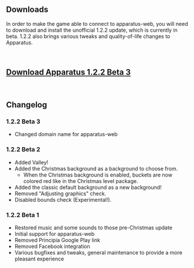 ## Downloads
In order to make the game able to connect to apparatus-web, you will need to download and install the unofficial 1.2.2 update, which is currently in beta. 1.2.2 also brings various tweaks and quality-of-life changes to Apparatus.

&nbsp;

## [Download Apparatus 1.2.2 Beta 3](https://grejer.voxelmanip.se/apparatus/Apparatus_1.2.2_Beta3.apk)

&nbsp;

## Changelog

### 1.2.2 Beta 3
* Changed domain name for apparatus-web

### 1.2.2 Beta 2
* Added Valley!
* Added the Christmas background as a background to choose from.
	* When the Christmas background is enabled, buckets are now colored red like in the Christmas level package.
* Added the classic default background as a new background!
* Removed "Adjusting graphics" check.
* Disabled bounds check (Experimental!).

### 1.2.2 Beta 1
* Restored music and some sounds to those pre-Christmas update
* Initial support for apparatus-web
* Removed Principia Google Play link
* Removed Facebook integration
* Various bugfixes and tweaks, general maintenance to provide a more pleasant experience
